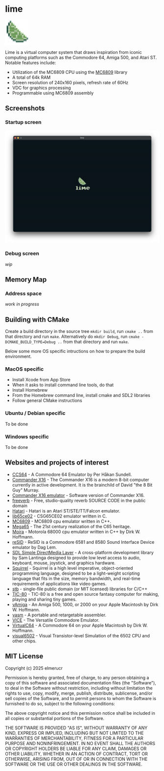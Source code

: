 # lime

![icon](./docs/icon_80x80.png)

Lime is a virtual computer system that draws inspiration from iconic computing platforms such as the Commodore 64, Amiga 500, and Atari ST. Notable features include:

* Utilization of the MC6809 CPU using the [MC6809](https://github.com/elmerucr/MC6809) library
* A total of 64k RAM
* Screen resolution of 240x160 pixels, refresh rate of 60Hz
* VDC for graphics processing
* Programmable using MC6809 assembly

## Screenshots

### Startup screen

![icon](./docs/20250110_screenshot_startup.png)

### Debug screen

*wip*

## Memory Map

### Address space

*work in progress*

## Building with CMake

Create a build directory in the source tree ```mkdir build```, run ```cmake ..``` from that directory and run ```make```. Alternatively do ```mkdir Debug```, run ```cmake -DCMAKE_BUILD_TYPE=Debug ..``` from that directory and run ```make```.

Below some more OS specific intructions on how to prepare the build environment.

### MacOS specific

* Install Xcode from App Store
* When it asks to install command line tools, do that
* Install Homebrew
* From the Homebrew command line, install cmake and SDL2 libraries
* Follow general CMake instructions

### Ubuntu / Debian specific

To be done

### Windows specific

To be done

## Websites and projects of interest

* [CCS64](http://www.ccs64.com) - A Commodore 64 Emulator by Per Håkan Sundell.
* [Commander X16](https://www.commanderx16.com) - The Commander X16 is a modern 8-bit computer currently in active development. It is the brainchild of David "the 8 Bit Guy" Murray.
* [Commander X16 emulator](https://github.com/x16community/x16-emulator) - Software version of Commander X16.
* [freeverb](https://github.com/sinshu/freeverb/) - Free, studio-quality reverb SOURCE CODE in the public domain
* [Hatari](https://hatari.tuxfamily.org) - Hatari is an Atari ST/STE/TT/Falcon emulator.
* [lib65ce02](https://github.com/elmerucr/lib65ce02) - CSG65CE02 emulator written in C.
* [MC6809](https://github.com/elmerucr/mC6809) - MC6809 cpu emulator written in C++.
* [Mega65](http://mega65.org) - The 21st century realization of the C65 heritage.
* [Moira](https://github.com/dirkwhoffmann/Moira) - Motorola 68000 cpu emulator written in C++ by Dirk W. Hoffmann.
* [reSID](http://www.zimmers.net/anonftp/pub/cbm/crossplatform/emulators/resid/index.html) - ReSID is a Commodore 6581 and 8580 Sound Interface Device emulator by Dag Lem.
* [SDL Simple DirectMedia Layer](https://www.libsdl.org) - A cross-platform development library by Sam Lantinga designed to provide low level access to audio, keyboard, mouse, joystick, and graphics hardware.
* [Squirrel](http://squirrel-lang.org) - Squirrel is a high level imperative, object-oriented programming language, designed to be a light-weight scripting language that fits in the size, memory bandwidth, and real-time requirements of applications like video games.
* [stb](https://github.com/nothings/stb) - single-file public domain (or MIT licensed) libraries for C/C++
* [TIC-80](https://tic80.com) - TIC-80 is a free and open source fantasy computer for making, playing and sharing tiny games.
* [vAmiga](https://dirkwhoffmann.github.io/vAmiga/) - An Amiga 500, 1000, or 2000 on your Apple Macintosh by Dirk W. Hoffmann.
* [vasm](http://sun.hasenbraten.de/vasm/) - A portable and retargetable assembler.
* [VICE](http://vice-emu.sourceforge.net) - The Versatile Commodore Emulator.
* [VirtualC64](https://dirkwhoffmann.github.io/virtualc64/) - A Commodore 64 on your Apple Macintosh by Dirk W. Hoffmann.
* [visual6502](http://www.visual6502.org) - Visual Transistor-level Simulation of the 6502 CPU and other chips.

## MIT License

Copyright (c) 2025 elmerucr

Permission is hereby granted, free of charge, to any person obtaining a copy of this software and associated documentation files (the "Software"), to deal in the Software without restriction, including without limitation the rights to use, copy, modify, merge, publish, distribute, sublicense, and/or sell copies of the Software, and to permit persons to whom the Software is furnished to do so, subject to the following conditions:

The above copyright notice and this permission notice shall be included in all copies or substantial portions of the Software.

THE SOFTWARE IS PROVIDED "AS IS", WITHOUT WARRANTY OF ANY KIND, EXPRESS OR IMPLIED, INCLUDING BUT NOT LIMITED TO THE WARRANTIES OF MERCHANTABILITY, FITNESS FOR A PARTICULAR PURPOSE AND NONINFRINGEMENT. IN NO EVENT SHALL THE AUTHORS OR COPYRIGHT HOLDERS BE LIABLE FOR ANY CLAIM, DAMAGES OR OTHER LIABILITY, WHETHER IN AN ACTION OF CONTRACT, TORT OR OTHERWISE, ARISING FROM, OUT OF OR IN CONNECTION WITH THE SOFTWARE OR THE USE OR OTHER DEALINGS IN THE
SOFTWARE.
